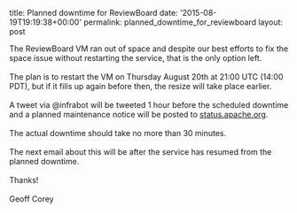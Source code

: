 title: Planned downtime for ReviewBoard
date: '2015-08-19T19:19:38+00:00'
permalink: planned_downtime_for_reviewboard
layout: post

<div> 
    <div> 
      <div>The ReviewBoard VM ran out of space and despite our best 
efforts to fix the space issue without restarting the service, that is 
the only option left.<br /><br /></div>The plan is to restart the VM on 
Thursday August 20th at 21:00 UTC (14:00 PDT), but if it fills up again 
before then, the resize will take place earlier.<br /><br /> 
    </div>A tweet via @infrabot will be tweeted 1 hour before the scheduled downtime and a planned maintenance notice will be posted to <a href="http://status.apache.org" target="_blank">status.apache.org</a>.<br /><br /> 
  </div>The actual downtime should take no more than 30 minutes.<br /><br />The next email about this will be after the service has resumed from the <span>planned</span> downtime.<br /><br />Thanks!<br /><br />Geoff Corey
